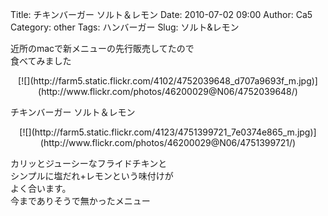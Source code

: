 Title: チキンバーガー ソルト＆レモン
Date: 2010-07-02 09:00
Author: Ca5
Category: other
Tags: ハンバーガー
Slug: ソルト&レモン

近所のmacで新メニューの先行販売してたので  
食べてみました

<p>
<center>
[![](http://farm5.static.flickr.com/4102/4752039648_d707a9693f_m.jpg)](http://www.flickr.com/photos/46200029@N06/4752039648/)

</center>
  
チキンバーガー ソルト＆レモン

</p>
<p>
<center>
[![](http://farm5.static.flickr.com/4123/4751399721_7e0374e865_m.jpg)](http://www.flickr.com/photos/46200029@N06/4751399721/)

</center>
  
カリッとジューシーなフライドチキンと  
シンプルに塩だれ+レモンという味付けが  
よく合います。  
今までありそうで無かったメニュー

</p>

